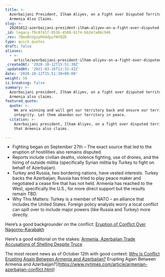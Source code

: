 ```yaml
---
title: >-
  Azerbaijani President, Ilham Aliyev, on a Fight over Disputed Territories that
  Armenia Also Claims.
slug: >-
  20201012-azerbaijani-president-ilham-aliyev-on-a-fight-over-disputed-territories-that-armenia-also-claims
_id: legacy-f9c8741f-8516-4508-b1f4-bb2e7a86c946
_rev: 7QmxBnVgzphH4dpufNYQZD
type: quick_quotes
draft: false
aliases:
  - >-
    article/azerbaijani-president-ilham-aliyev-on-a-fight-over-disputed-territories-that-armenia-also-claims/
_createdAt: '2020-10-12T15:51:30Z'
_updatedAt: '2021-03-16T12:32:42Z'
date: '2020-10-12T15:51:30+00:00'
weight: 50
is_breaking: false
summary: >-
  Azerbaijani president, Ilham Aliyev, on a fight over disputed territories that
  Armenia also claims.
featured_quote:
  quote: >-
    We are winning and will get our territory back and ensure our territorial
    integrity. Let them abandon our territory in peace.
  citation: >-
    Azerbaijani president, Ilham Aliyev, on a fight over disputed territories
    that Armenia also claims.

---
```

* Fighting began on September 27th – The exact source that led to the eruption of hostilities also remains disputed.
* Reports include civilian deaths, violence fighting, use of drones, and the hiring of outside militia (specifically Syrian militia by Turkey to fight on behalf of Azerbaijan).
* Turkey and Russia, two bordering nations, have vested interests. Turkey backs the Azerbaijan; Russia has tried to play peace maker and negotiated a cease fire that has not held. Armenia has reached to the West, specifically the U.S., for more direct support but the results remain TBD.
* Why This Matters: Turkey is a member of NATO – an alliance that includes the United States. Foreign policy analysts worry a local conflict can spill over to include major powers (like Russia and Turkey) more directly.

Here’s a good backgrounder on the conflict: [Eruption of Conflict Over Nagorno-Karabakh](https://www.cfr.org/blog/eruption-conflict-over-nagorno-karabakh?gclid=Cj0KCQjw2or8BRCNARIsAC_ppybvcQfm_hSPU2GZs2T7wZ3MtKeZzQQFpdm3BGCH4O_-71WdnVvHEVsaAlVwEALw_wcB)

Here’s a good editorial on the stakes: [Armenia, Azerbaijan Trade Accusations of Shelling Despite Truce](https://www.wsj.com/articles/armenia-azerbaijan-trade-accusations-of-shelling-despite-truce-11602427364)

The most recent news as of October 12th with good context: ​[Why Is Conflict Erupting Again Between Armenia and Azerbaijan?](https://www.nytimes.com/article/armenian-azerbaijan-conflict.html) Erupting Again Between Armenia and Azerbaijan?](https://www.nytimes.com/article/armenian-azerbaijan-conflict.html)
